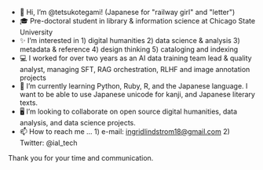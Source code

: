 - 🏣  Hi, I’m @tetsukotegami! (Japanese for "railway girl" and "letter")
- 🎓  Pre-doctoral student in library & information science at Chicago State University
- ✨  I’m interested in 1) digital humanities 2) data science & analysis 3) metadata & reference  4) design thinking 5) cataloging and indexing
- 💻  I worked for over two years as an AI data training team lead & quality analyst, managing SFT, RAG orchestration, RLHF and image annotation projects
- 🌱  I’m currently learning Python, Ruby, R, and the Japanese language. I want to be able to use Japanese unicode for kanji, and Japanese literary texts. 
- 🖥️  I’m looking to collaborate on open source digital humanities, data analysis, and data science projects. 
- 📫  How to reach me ... 1) e-mail: ingridlindstrom18@gmail.com 2) Twitter: @ial_tech 

Thank you for your time and communication. 

<!---
tetsukotegami/tetsukotegami is a ✨ special ✨ repository because its `README.md` (this file) appears on your GitHub profile.
You can click the Preview link to take a look at your changes.
--->
